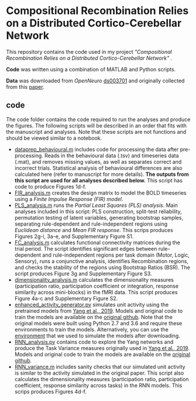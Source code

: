 # Compositional Recombination Relies on a Distributed Cortico-Cerebellar Network
This repository contains the code used in my project *"Compositional Recombination Relies on a Distributed Cortico-Cerebellar Network"* . 

**Code** was written using a combination of MATLAB and Python scripts.

**Data** was downloaded from *OpenNeuro* [ds003701](https://openneuro.org/datasets/ds003701/versions/1.0.1) and originally collected from this [paper](https://www.nature.com/articles/s41467-017-01000-w).
## code
The code folder contains the code required to run the analyses and produce the figures. The following scripts will be described in an order that fits with the manuscript and analyses. Note that these scripts are not functions and should be viewed similar to a notebook.

- [dataprep_behavioural.m](https://github.com/ShineLabUSYD/Compositionality_CPRO/blob/main/code/dataprep_behavioural.m) includes code for processing the data after pre-processing. Reads in the behavioural data (.tsv) and timeseries data (.mat), and removes missing values, as well as separates correct and incorrect trials. Statistical analysis of behavioural differences are also calculated here (refer to manuscript for more details). **The outputs from this script are used for all analyses described below.** This script has code to produce Figures 1d-f.
- [FIR_analysis.m](https://github.com/ShineLabUSYD/Compositionality_CPRO/blob/main/code/FIR_analysis.m) creates the design matrix to model the BOLD timeseries using a *Finite Impulse Response (FIR) model*.
- [PLS_analysis.m](https://github.com/ShineLabUSYD/Compositionality_CPRO/blob/main/code/PLS_analysis.m) runs the *Partial Least Squares (PLS) analysis*. Main analyses included in this script: PLS construction, split-test reliability, permutation testing of latent variables, generating bootstrap samples, separating rule-dependent and rule-independent regions using *Euclidean distance* and *Mean FIR response*. This scrips produces Figures 2g-i, 3a-e, and Supplementary Figure S1.
- [FC_analysis.m](https://github.com/ShineLabUSYD/Compositionality_CPRO/blob/main/code/FC_analysis.m) calculates functional connectivity matrices during the trial period. The script identifies significant edges between rule-dependent and rule-independent regions per task domain (Motor, Logic, Sensory), runs a conjunctive analysis, identifies Recombination regions, and checks the stability of the regions using Bootstrap Ratios (BSR). The script produces Figure 3g and Supplementary Figure S3.
- [dimensionality_analysis.m](https://github.com/ShineLabUSYD/Compositionality_CPRO/blob/main/code/dimensionality_analysis.m) calculates the dimensionality measures (participation ratio, participation coefficient or integration, response similarity across mini-blocks) in the fMRI data. This script produces Figure 4a-c and Supplementary Figure S2.
- [enhanced_activity_generator.py](https://github.com/ShineLabUSYD/Compositionality_CPRO/blob/main/code/enhanced_activity_generator.py) simulates unit activity using the pretrained models from [Yang et al., 2019](https://www.nature.com/articles/s41593-018-0310-2). Models and original code to train the models are available on the [original github](https://github.com/gyyang/multitask). Note that the original models were built using Python 2.7 and 3.6 and require these environments to train the models. Alternatively, you can use the [environment](https://github.com/ShineLabUSYD/Compositionality_CPRO/blob/main/code/environment.yaml) that we used to simulate the models after downloading.
- [RNN_analysis.py](https://github.com/ShineLabUSYD/Compositionality_CPRO/blob/main/code/RNN_analysis.py) contains code to explore the Yang networks and produce the Task Variance measures originally used in [Yang et al., 2019](https://www.nature.com/articles/s41593-018-0310-2). Models and original code to train the models are available on the [original github](https://github.com/gyyang/multitask).
- [RNN_variance.m](https://github.com/ShineLabUSYD/Compositionality_CPRO/blob/main/code/RNN_variance.m) includes sanity checks that our simulated unit activity is similar to the activity simulated in the original paper. This script also calculates the dimensionality measures (participation ratio, participation coefficient, response similarity across tasks) in the RNN models. This scrips produces Figures 4d-f. 
